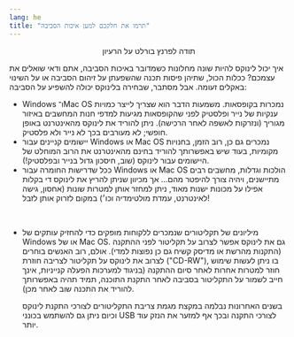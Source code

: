 ```yaml
---
lang: he
title: "תרמו את חלקכם למען איכות הסביבה"
---
```


<p align="center">תודה לפרנץ בורלט על הרעיון

איך יכול לינוקס להיות שונה מחלונות כשמדובר באיכות הסביבה, אתם ודאי
שואלים את עצמכם?
ככלות הכול, שתיהן פיסות תכנה שהשפעתן על זיהום הסביבה או על השינוי באקלים זעומה.
אבל מסתבר, שבחירה בלינוקס יכולה להשפיע על הסביבה:

<ul>

<li>Windows ו־Mac OS נמכרות בקופסאות. משמעות הדבר הוא שצריך לייצר כמויות ענקיות
של נייר ופלסטיק לפני שהקופסאות
מגיעות למדפי חנות המחשבים באיזור מגוריך (ונזרקות לאשפה לאחר הרכישה).
ניתן להוריד את לינוקס מהאינטרנט באופן חופשי; לא מעורבים בכך לא נייר ולא פלסטיק.</li>

<li>יישומים קניינים עבור Windows או Mac OS נמכרים גם כן, רוב הזמן,
בחנויות מקומיות, בעוד שיש באפשרותך להוריד בחינם מהאינטרנט את הרוב המוחלט של היישומים עבור לינוקס
(שוב, חיסכון גדול בנייר ובפלסטיק!).</li>

<li>ככל שדרישות החומרה עבור Windows או Mac OS הולכות וגדלות,
מחשבים רבים מתיישנים, ויהיה צורך להיפטר מהם...
אך מכיוון שניתן להריץ את לינוקס די בקלות אפילו על מכונות ישנות מאוד,
ניתן למחזר אותן למטרות שונות (אחסון, גישה לאינטרנט, עמדת מולטימדיה וכו׳) במקום לזרוק אותן לזבל!</li>

‏<li>מיליונים של תקליטורים שנמכרים ללקוחות מופקים כדי להחזיק עותקים של Windows או של Mac OS.
גם את לינוקס אפשר לצרוב על תקליטור לפני ההתקנה (התקנות מהרשת או מדיסק קשיח גם כן נפוצות למדי).
אולם, רוב האנשים בוחרים לצרוב את לינוקס על תקליטור לצריבה חוזרת ("CD-RW"), בו
ניתן לעשות שימוש חוזר למטרות אחרות לאחר סיום ההתקנה (בניגוד למערכות
הפעלה קנייניות, אינך חייב לשמור על התקליטור בסביבה לאחר התקנת התוכנה, תמיד תהיה באפשרותך
להוריד את התכנה שוב לאחר מכן). 

בשנים האחרונות נבלמה במקצת מגמת צריבת התקליטורים לצורכי התקנת לינוקס וכיום ניתן גם להשתמש בכונני USB לצורכי התקנה ובכך אף למזער את הנזק עוד יותר.</li>

</ul>





